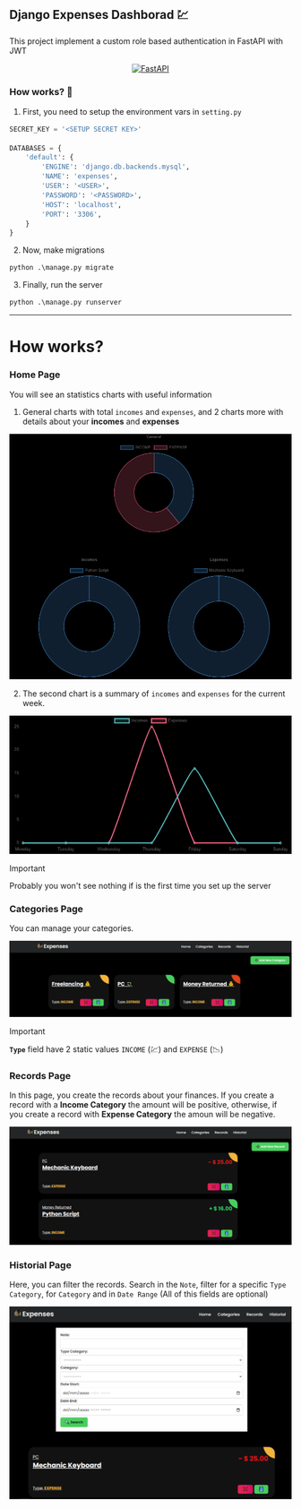 ## Django Expenses Dashborad 💹

This project implement a custom role based authentication in FastAPI with JWT

<p align="center">
<a href="https://www.djangoproject.com/" target="blank"><img align="center" src="https://img.shields.io/badge/django-%23092E20.svg?style=for-the-badge&logo=django&logoColor=white" alt="FastAPI" height="30"/></a>
</p>


### How works? 🔧

1. First, you need to setup the environment vars in `setting.py`

```python
SECRET_KEY = '<SETUP SECRET KEY>'

DATABASES = {
    'default': {
        'ENGINE': 'django.db.backends.mysql',
        'NAME': 'expenses',
        'USER': '<USER>',
        'PASSWORD': '<PASSWORD>',
        'HOST': 'localhost',
        'PORT': '3306',
    }
}
```


2. Now, make migrations

```cmd
python .\manage.py migrate
```

3. Finally, run the server

```cmd
python .\manage.py runserver
```

---

# How works?

### Home Page

You will see an statistics charts with useful information

1. General charts with total `incomes` and `expenses`, and 2 charts more with details about your **incomes** and **expenses**

![Charts.png](assets/01-home.png)

2. The second chart is a summary of `incomes` and `expenses` for the current week.

![Week.png](assets/02-home.PNG)

>[!IMPORTANT]
> Probably you won't see nothing if is the first time you set up the server


### Categories Page

You can manage your categories.

![Categories.png](assets/01-categories.png)

>[!IMPORTANT]
> **`Type`** field have 2 static values `INCOME` (💹) and `EXPENSE` (📉)


### Records Page

In this page, you create the records about your finances. If you create a record with a **Income Category** the amount will be positive, otherwise, if you create a record with **Expense Category** the amoun will be negative.

![Records.png](assets/01-records.png)


### Historial Page

Here, you can filter the records. Search in the `Note`, filter for a specific `Type Category`, for `Category` and in `Date Range` (All of this fields are optional)

![Historial.png](assets/01-historial.PNG)


